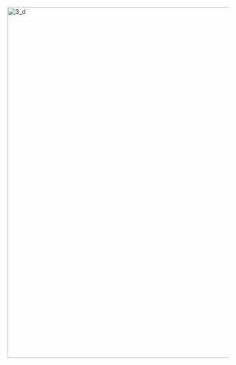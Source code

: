 <a href="https://github.com/AlmeidaAlin3/MachineLearning/blob/master/ProblemSet2/Exercise5/img/3d.png"><img src="https://github.com/AlmeidaAlin3/MachineLearning/blob/master/ProblemSet2/Exercise3/img/3d.png" title="3_d" alt="3_d" width="800"></a>


